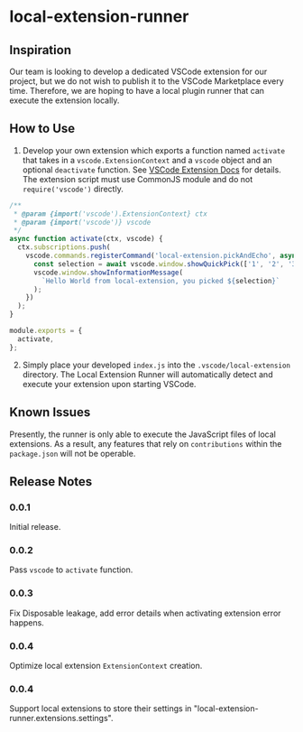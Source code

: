 # local-extension-runner

## Inspiration

Our team is looking to develop a dedicated VSCode extension for our project, but we do not wish to publish it to the VSCode Marketplace every time.
Therefore, we are hoping to have a local plugin runner that can execute the extension locally.

## How to Use

1. Develop your own extension which exports a function named `activate` that
   takes in a `vscode.ExtensionContext` and a `vscode` object and an optional `deactivate` function.
   See [VSCode Extension Docs](https://code.visualstudio.com/api) for details.
   The extension script must use CommonJS module and do not `require('vscode')` directly.

```js
/**
 * @param {import('vscode').ExtensionContext} ctx
 * @param {import('vscode')} vscode
 */
async function activate(ctx, vscode) {
  ctx.subscriptions.push(
    vscode.commands.registerCommand('local-extension.pickAndEcho', async () => {
      const selection = await vscode.window.showQuickPick(['1', '2', '3']);
      vscode.window.showInformationMessage(
        `Hello World from local-extension, you picked ${selection}`
      );
    })
  );
}

module.exports = {
  activate,
};
```

2. Simply place your developed `index.js` into the `.vscode/local-extension` directory.
   The Local Extension Runner will automatically detect and execute your extension upon starting VSCode.

## Known Issues

Presently, the runner is only able to execute the JavaScript files of local extensions.
As a result, any features that rely on `contributions` within the `package.json` will not be operable.

## Release Notes

### 0.0.1

Initial release.

### 0.0.2

Pass `vscode` to `activate` function.

### 0.0.3

Fix Disposable leakage, add error details when activating extension error happens.

### 0.0.4

Optimize local extension `ExtensionContext` creation.

### 0.0.4

Support local extensions to store their settings in "local-extension-runner.extensions.settings".
